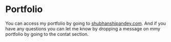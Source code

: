 # Portfolio
You can access my portfolio by going to [shubhanshipandey.com](https://shubhanshipandey.com/). And if you have any questions you can let me know by dropping a message on mmy portfolio by going to the contat section.
